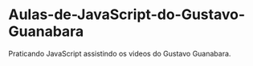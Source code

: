 # Aulas-de-JavaScript-do-Gustavo-Guanabara
Praticando JavaScript assistindo os videos do Gustavo Guanabara.
